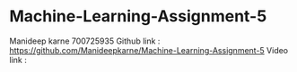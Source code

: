 # Machine-Learning-Assignment-5
Manideep karne
700725935
Github link : https://github.com/Manideepkarne/Machine-Learning-Assignment-5
Video link :
